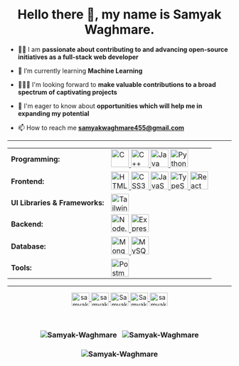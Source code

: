 <h1 align="center">Hello there 👋, my name is Samyak Waghmare.</h1>

<!--
**Samyak-Waghmare/Samyak-Waghmare** is a ✨ _special_ ✨ repository because its `README.md` (this file) appears on your GitHub profile.

Here are some ideas to get you started:
-->

- 👩‍💻 I am **passionate about contributing to and advancing open-source initiatives as a full-stack web developer**
  
- 🌱 I’m currently learning **Machine Learning**

- 🧑‍🤝‍🧑 I'm looking forward to **make valuable contributions to a broad spectrum of captivating projects**

- 🤝 I'm eager to know about **opportunities which will help me in expanding my potential**

- 📫 How to reach me **samyakwaghmare455@gmail.com**

<!--
- 🔭 I’m currently working on ...
- 🌱 I’m currently learning ...
- 👯 I’m looking to collaborate on ...
- 🤔 I’m looking for help with ...
- 💬 Ask me about ...
- 📫 How to reach me: ...
- 😄 Pronouns: ...
- ⚡ Fun fact: ...
-->

<hr>

<table style="border-collapse:collapse; text-align:left;">
  <tr>
    <td><strong>Programming:</strong></td>
    <td>
      <a href="https://www.cprogramming.com/" target="_blank" rel="noreferrer">
        <img src="https://skillicons.dev/icons?i=c" alt="C" width="40" height="40"/>
      </a>
      <a href="https://www.w3schools.com/cpp/" target="_blank" rel="noreferrer">
        <img src="https://skillicons.dev/icons?i=cpp" alt="C++" width="40" height="40"/>
      </a>
      <a href="https://www.java.com/" target="_blank" rel="noreferrer">
        <img src="https://skillicons.dev/icons?i=java" alt="Java" width="40" height="40"/>
      </a>
      <a href="https://www.python.org/" target="_blank" rel="noreferrer">
        <img src="https://skillicons.dev/icons?i=python" alt="Python" width="40" height="40"/>
      </a>
    </td>
  </tr>

  <tr>
    <td><strong>Frontend:</strong></td>
    <td>
      <a href="https://www.w3.org/html/" target="_blank" rel="noreferrer">
        <img src="https://skillicons.dev/icons?i=html" alt="HTML5" width="40" height="40"/>
      </a>
      <a href="https://www.w3schools.com/css/" target="_blank" rel="noreferrer">
        <img src="https://skillicons.dev/icons?i=css" alt="CSS3" width="40" height="40"/>
      </a>
      <a href="https://developer.mozilla.org/en-US/docs/Web/JavaScript" target="_blank" rel="noreferrer">
        <img src="https://skillicons.dev/icons?i=js" alt="JavaScript" width="40" height="40"/>
      </a>
      <a href="https://www.typescriptlang.org/" target="_blank" rel="noreferrer">
        <img src="https://skillicons.dev/icons?i=ts" alt="TypeScript" width="40" height="40"/>
      </a>
      <a href="https://reactjs.org/" target="_blank" rel="noreferrer">
        <img src="https://skillicons.dev/icons?i=react" alt="React" width="40" height="40"/>
      </a>
    </td>
  </tr>

  <tr>
    <td><strong>UI Libraries & Frameworks:</strong></td>
    <td>
      <a href="https://tailwindcss.com/" target="_blank" rel="noreferrer">
        <img src="https://skillicons.dev/icons?i=tailwind" alt="TailwindCSS" width="40" height="40"/>
      </a>
    </td>
  </tr>

  <tr>
    <td><strong>Backend:</strong></td>
    <td>
      <a href="https://nodejs.org/" target="_blank" rel="noreferrer">
        <img src="https://skillicons.dev/icons?i=nodejs" alt="Node.js" width="40" height="40"/>
      </a>
      <a href="https://expressjs.com/" target="_blank" rel="noreferrer">
        <img src="https://skillicons.dev/icons?i=express" alt="Express.js" width="40" height="40"/>
      </a>
    </td>
  </tr>

  <tr>
    <td><strong>Database:</strong></td>
    <td>
      <a href="https://www.mongodb.com/" target="_blank" rel="noreferrer">
        <img src="https://skillicons.dev/icons?i=mongodb" alt="MongoDB" width="40" height="40"/>
      </a>
      <a href="https://www.mysql.com/" target="_blank" rel="noreferrer">
        <img src="https://skillicons.dev/icons?i=mysql" alt="MySQL" width="40" height="40"/>
      </a>
    </td>
  </tr>

  <tr>
    <td><strong>Tools:</strong></td>
    <td>
      <a href="https://www.postman.com/" target="_blank" rel="noreferrer">
        <img src="https://skillicons.dev/icons?i=postman" alt="Postman" width="40" height="40"/>
      </a>
    </td>
  </tr>
</table>

<hr> 


<p align="center">
<!-- <a href="https://twitter.com/samyakwaghmare" target="blank">
  <img align="center" src="https://raw.githubusercontent.com/rahuldkjain/github-profile-readme-generator/master/src/images/icons/Social/twitter.svg" alt="samyakwaghmare" height="30" width="40" />
</a> -->

<a href="https://linkedin.com/in/samyak-waghmare" target="blank">
  <img align="center" src="https://raw.githubusercontent.com/rahuldkjain/github-profile-readme-generator/master/src/images/icons/Social/linked-in-alt.svg" alt="samyak-waghmare" height="30" width="40" />
</a>

<a href="https://www.codechef.com/users/samyakwaghmare" target="blank">
  <img align="center" src="https://cdn.jsdelivr.net/npm/simple-icons@3.1.0/icons/codechef.svg" alt="samyakwaghmare" height="30" width="40" />
</a>

<!-- <a href="https://www.hackerrank.com/profile/waghmaresamyak11" target="blank">
  <img align="center" src="https://raw.githubusercontent.com/rahuldkjain/github-profile-readme-generator/master/src/images/icons/Social/hackerrank.svg" alt="waghmaresamyak11" height="30" width="40" />
</a> -->

<a href="https://codeforces.com/profile/SamyakWaghmare" target="blank">
  <img align="center" src="https://raw.githubusercontent.com/rahuldkjain/github-profile-readme-generator/master/src/images/icons/Social/codeforces.svg" alt="SamyakWaghmare" height="30" width="40" />
</a>

<a href="https://leetcode.com/u/Samyak-Waghmare/" target="blank">
  <img align="center" src="https://raw.githubusercontent.com/rahuldkjain/github-profile-readme-generator/master/src/images/icons/Social/leet-code.svg" alt="Samyak-Waghmare" height="30" width="40" />
</a>

<a href="https://auth.geeksforgeeks.org/user/samyakwagqptv/" target="blank">
  <img align="center" src="https://raw.githubusercontent.com/rahuldkjain/github-profile-readme-generator/master/src/images/icons/Social/geeks-for-geeks.svg" alt="samyakwagqptv" height="30" width="40" />
</a>

<!-- <a href="https://atcoder.jp/users/samyak_w" target="blank">
  <img align="center" src="https://raw.githubusercontent.com/simple-icons/simple-icons/develop/icons/atcoder.svg" alt="samyak_w" height="30" width="40" />
</a> -->
</p>

<br/>
<h3 align=center>
 <img align="center" src="https://github-readme-stats.vercel.app/api/top-langs?username=Samyak-Waghmare&show_icons=true&locale=en&layout=compact&langs_count=5&theme=tokyonight" alt="Samyak-Waghmare" />  
&nbsp;
<img align="center" src="https://github-readme-stats.vercel.app/api?username=Samyak-Waghmare&show_icons=true&count_private=true&theme=tokyonight&hide_rank=true&hide=contribs" alt="Samyak-Waghmare" />
</h3>
<h3 align=center>
<img align="center" src="https://github-readme-streak-stats.herokuapp.com/?user=Samyak-Waghmare&theme=tokyonight" alt="Samyak-Waghmare" />
</h3>
